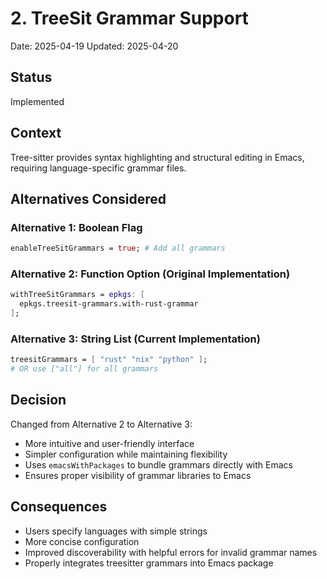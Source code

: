 # 2. TreeSit Grammar Support

Date: 2025-04-19
Updated: 2025-04-20

## Status

Implemented

## Context

Tree-sitter provides syntax highlighting and structural editing in Emacs, requiring language-specific grammar files.

## Alternatives Considered

### Alternative 1: Boolean Flag
```nix
enableTreeSitGrammars = true; # Add all grammars
```

### Alternative 2: Function Option (Original Implementation)
```nix
withTreeSitGrammars = epkgs: [ 
  epkgs.treesit-grammars.with-rust-grammar
];
```

### Alternative 3: String List (Current Implementation)
```nix
treesitGrammars = [ "rust" "nix" "python" ];
# OR use ["all"] for all grammars
```

## Decision

Changed from Alternative 2 to Alternative 3:
- More intuitive and user-friendly interface
- Simpler configuration while maintaining flexibility
- Uses `emacsWithPackages` to bundle grammars directly with Emacs
- Ensures proper visibility of grammar libraries to Emacs

## Consequences

- Users specify languages with simple strings
- More concise configuration
- Improved discoverability with helpful errors for invalid grammar names
- Properly integrates treesitter grammars into Emacs package
